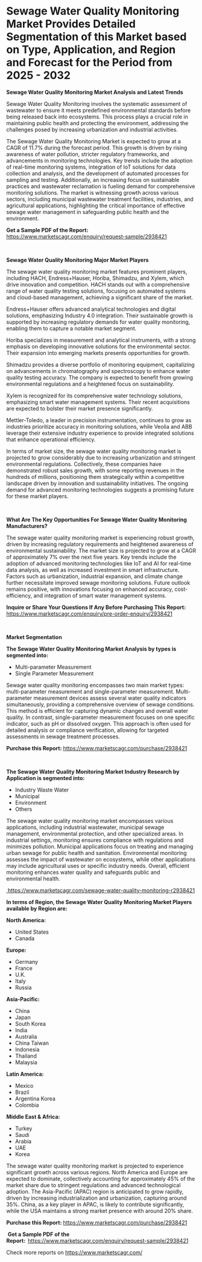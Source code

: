 <p><h1>Sewage Water Quality Monitoring Market Provides Detailed Segmentation of this Market based on Type, Application, and Region and Forecast for the Period from 2025 - 2032</h1></p><p><strong>Sewage Water Quality Monitoring Market Analysis and Latest Trends</strong></p>
<p><p>Sewage Water Quality Monitoring involves the systematic assessment of wastewater to ensure it meets predefined environmental standards before being released back into ecosystems. This process plays a crucial role in maintaining public health and protecting the environment, addressing the challenges posed by increasing urbanization and industrial activities.</p><p>The Sewage Water Quality Monitoring Market is expected to grow at a CAGR of 11.7% during the forecast period. This growth is driven by rising awareness of water pollution, stricter regulatory frameworks, and advancements in monitoring technologies. Key trends include the adoption of real-time monitoring systems, integration of IoT solutions for data collection and analysis, and the development of automated processes for sampling and testing. Additionally, an increasing focus on sustainable practices and wastewater reclamation is fueling demand for comprehensive monitoring solutions. The market is witnessing growth across various sectors, including municipal wastewater treatment facilities, industries, and agricultural applications, highlighting the critical importance of effective sewage water management in safeguarding public health and the environment.</p></p>
<p><strong>Get a Sample PDF of the Report:&nbsp;</strong> <a href="https://www.marketscagr.com/enquiry/request-sample/2938421?utm_campaign=3199&utm_medium=2&utm_source=Github&utm_content=ia&utm_term=15032025&utm_id=sewage-water-quality-monitoring">https://www.marketscagr.com/enquiry/request-sample/2938421</a></p>
<p>&nbsp;</p>
<p><strong>Sewage Water Quality Monitoring Major Market Players</strong></p>
<p><p>The sewage water quality monitoring market features prominent players, including HACH, Endress+Hauser, Horiba, Shimadzu, and Xylem, which drive innovation and competition. HACH stands out with a comprehensive range of water quality testing solutions, focusing on automated systems and cloud-based management, achieving a significant share of the market.</p><p>Endress+Hauser offers advanced analytical technologies and digital solutions, emphasizing Industry 4.0 integration. Their sustainable growth is supported by increasing regulatory demands for water quality monitoring, enabling them to capture a notable market segment.</p><p>Horiba specializes in measurement and analytical instruments, with a strong emphasis on developing innovative solutions for the environmental sector. Their expansion into emerging markets presents opportunities for growth.</p><p>Shimadzu provides a diverse portfolio of monitoring equipment, capitalizing on advancements in chromatography and spectroscopy to enhance water quality testing accuracy. The company is expected to benefit from growing environmental regulations and a heightened focus on sustainability.</p><p>Xylem is recognized for its comprehensive water technology solutions, emphasizing smart water management systems. Their recent acquisitions are expected to bolster their market presence significantly.</p><p>Mettler-Toledo, a leader in precision instrumentation, continues to grow as industries prioritize accuracy in monitoring solutions, while Veolia and ABB leverage their extensive industry experience to provide integrated solutions that enhance operational efficiency.</p><p>In terms of market size, the sewage water quality monitoring market is projected to grow considerably due to increasing urbanization and stringent environmental regulations. Collectively, these companies have demonstrated robust sales growth, with some reporting revenues in the hundreds of millions, positioning them strategically within a competitive landscape driven by innovation and sustainability initiatives. The ongoing demand for advanced monitoring technologies suggests a promising future for these market players.</p></p>
<p>&nbsp;</p>
<p><strong>What Are The Key Opportunities For Sewage Water Quality Monitoring Manufacturers?</strong></p>
<p><p>The sewage water quality monitoring market is experiencing robust growth, driven by increasing regulatory requirements and heightened awareness of environmental sustainability. The market size is projected to grow at a CAGR of approximately 7% over the next five years. Key trends include the adoption of advanced monitoring technologies like IoT and AI for real-time data analysis, as well as increased investment in smart infrastructure. Factors such as urbanization, industrial expansion, and climate change further necessitate improved sewage monitoring solutions. Future outlook remains positive, with innovations focusing on enhanced accuracy, cost-efficiency, and integration of smart water management systems.</p></p>
<p><strong>Inquire or Share Your Questions If Any Before Purchasing This Report:</strong> <a href="https://www.marketscagr.com/enquiry/pre-order-enquiry/2938421?utm_campaign=3199&utm_medium=2&utm_source=Github&utm_content=ia&utm_term=15032025&utm_id=sewage-water-quality-monitoring">https://www.marketscagr.com/enquiry/pre-order-enquiry/2938421</a></p>
<p>&nbsp;</p>
<p><strong>Market Segmentation</strong></p>
<p><strong>The Sewage Water Quality Monitoring Market Analysis by types is segmented into:</strong></p>
<p><ul><li>Multi-parameter Measurement</li><li>Single Parameter Measurement</li></ul></p>
<p><p>Sewage water quality monitoring encompasses two main market types: multi-parameter measurement and single-parameter measurement. Multi-parameter measurement devices assess several water quality indicators simultaneously, providing a comprehensive overview of sewage conditions. This method is efficient for capturing dynamic changes and overall water quality. In contrast, single-parameter measurement focuses on one specific indicator, such as pH or dissolved oxygen. This approach is often used for detailed analysis or compliance verification, allowing for targeted assessments in sewage treatment processes.</p></p>
<p><strong>Purchase this Report:&nbsp;</strong><a href="https://www.marketscagr.com/purchase/2938421?utm_campaign=3199&utm_medium=2&utm_source=Github&utm_content=ia&utm_term=15032025&utm_id=sewage-water-quality-monitoring">https://www.marketscagr.com/purchase/2938421</a></p>
<p>&nbsp;</p>
<p><strong>The Sewage Water Quality Monitoring Market Industry Research by Application is segmented into:</strong></p>
<p><ul><li>Industry Waste Water</li><li>Municipal</li><li>Environment</li><li>Others</li></ul></p>
<p><p>The sewage water quality monitoring market encompasses various applications, including industrial wastewater, municipal sewage management, environmental protection, and other specialized areas. In industrial settings, monitoring ensures compliance with regulations and minimizes pollution. Municipal applications focus on treating and managing urban sewage for public health and sanitation. Environmental monitoring assesses the impact of wastewater on ecosystems, while other applications may include agricultural uses or specific industry needs. Overall, efficient monitoring enhances water quality and safeguards public and environmental health.</p></p>
<p><a href="https://www.marketscagr.com/sewage-water-quality-monitoring-r2938421?utm_campaign=3199&utm_medium=2&utm_source=Github&utm_content=ia&utm_term=15032025&utm_id=sewage-water-quality-monitoring">&nbsp;https://www.marketscagr.com/sewage-water-quality-monitoring-r2938421</a></p>
<p><strong>In terms of Region, the Sewage Water Quality Monitoring Market Players available by Region are:</strong></p>
<p>
    <p> <strong> North America: </strong>
        <ul>
            <li>United States</li>
            <li>Canada</li>
        </ul>
        </p> 
    <p> <strong> Europe: </strong>
        <ul>
            <li>Germany</li>
            <li>France</li>
            <li>U.K.</li>
            <li>Italy</li>
            <li>Russia</li>
        </ul>
        </p> 
    <p> <strong> Asia-Pacific: </strong>
        <ul>
            <li>China</li>
            <li>Japan</li>
            <li>South Korea</li>
            <li>India</li>
            <li>Australia</li>
            <li>China Taiwan</li>
            <li>Indonesia</li>
            <li>Thailand</li>
            <li>Malaysia</li>
        </ul>
        </p> 
    <p> <strong> Latin America: </strong>
        <ul>
            <li>Mexico</li>
            <li>Brazil</li>
            <li>Argentina Korea</li>
            <li>Colombia</li>
        </ul>
        </p> 
    <p> <strong> Middle East & Africa: </strong>
        <ul>
            <li>Turkey</li>
            <li>Saudi</li>
            <li>Arabia</li>
            <li>UAE</li>
            <li>Korea</li>
        </ul>
    </p>
    </p>
<p><p>The sewage water quality monitoring market is projected to experience significant growth across various regions. North America and Europe are expected to dominate, collectively accounting for approximately 45% of the market share due to stringent regulations and advanced technological adoption. The Asia-Pacific (APAC) region is anticipated to grow rapidly, driven by increasing industrialization and urbanization, capturing around 35%. China, as a key player in APAC, is likely to contribute significantly, while the USA maintains a strong market presence with around 20% share.</p></p>
<p><strong>Purchase this Report: </strong><a href="https://www.marketscagr.com/purchase/2938421?utm_campaign=3199&utm_medium=2&utm_source=Github&utm_content=ia&utm_term=15032025&utm_id=sewage-water-quality-monitoring">https://www.marketscagr.com/purchase/2938421</a></p>
<p>&nbsp;<strong>Get a Sample PDF of the Report:&nbsp;&nbsp;</strong><a href="https://www.marketscagr.com/enquiry/request-sample/2938421?utm_campaign=3199&utm_medium=2&utm_source=Github&utm_content=ia&utm_term=15032025&utm_id=sewage-water-quality-monitoring">https://www.marketscagr.com/enquiry/request-sample/2938421</a></p>
<p><strong></strong></p>
<p>Check more reports on <a href="https://www.marketscagr.com/?utm_campaign=3199&utm_medium=2&utm_source=Github&utm_content=ia&utm_term=15032025&utm_id=sewage-water-quality-monitoring">https://www.marketscagr.com/</a></p>